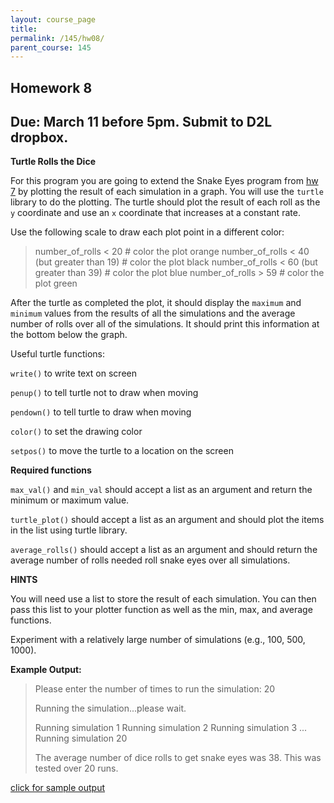 ```yaml
---
layout: course_page
title: 
permalink: /145/hw08/
parent_course: 145
---
```


Homework 8
----

Due: March 11 before 5pm. Submit to D2L dropbox.
----

**Turtle Rolls the Dice**

For this program you are going to extend the Snake Eyes program from [hw 7](/145/hw07/) by plotting the result of each simulation in a graph. You will use the ```turtle``` library to do the plotting. The turtle should plot the result of each roll as the ```y``` coordinate and use an ```x``` coordinate that increases at a constant rate. 

Use the following scale to draw each plot point in a different color:

>	number_of_rolls < 20 # color the plot orange
>	number_of_rolls < 40 (but greater than 19) # color the plot black
>	number_of_rolls < 60 (but greater than 39) # color the plot blue
>	number_of_rolls > 59 # color the plot green


After the turtle as completed the plot, it should display the ```maximum``` and ```minimum``` values from the results of all the simulations and the average number of rolls over all of the simulations. It should print this information at the bottom below the graph.

Useful turtle functions:

```write()``` to write text on screen

```penup()``` to tell turtle not to draw when moving

```pendown()``` to tell turtle to draw when moving

```color()``` to set the drawing color

```setpos()``` to move the turtle to a location on the screen

**Required functions**

```max_val()``` and ```min_val``` should accept a list as an argument and return the minimum or maximum value.

```turtle_plot()``` should accept a list as an argument and should plot the items in the list using turtle library.

```average_rolls()``` should accept a list as an argument and should return the average number of rolls needed roll snake eyes over all simulations.

**HINTS**

You will need use a list to store the result of each simulation. You can then pass this list to your plotter function as well as the min, max, and average functions.

Experiment with a relatively large number of simulations (e.g., 100, 500, 1000).


**Example Output:**

> 	Please enter the number of times to run the simulation: 20
>
>	Running the simulation...please wait.
>
>	Running simulation 1
>	Running simulation 2
>	Running simulation 3
>	...
>	Running simulation 20
>
>	The average number of dice rolls to get snake eyes was 38. This was tested over 20 runs.

[click for sample output](/assets/cs145-hw08-sample.png)





